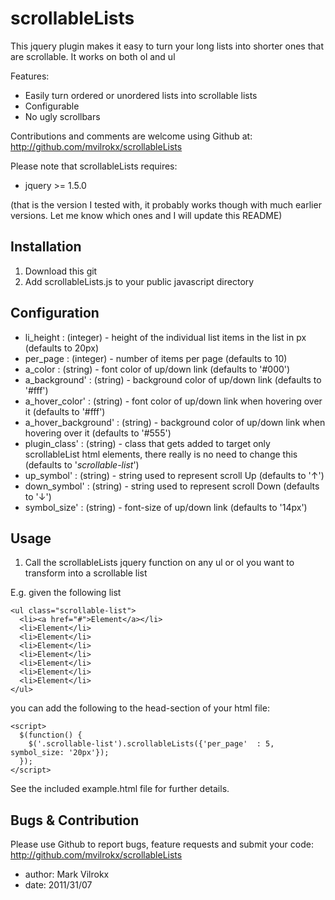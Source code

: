 # scrollableLists

This jquery plugin makes it easy to turn your long lists into shorter ones that are scrollable.  It works on both ol and ul

Features:

- Easily turn ordered or unordered lists into scrollable lists
- Configurable
- No ugly scrollbars

Contributions and comments are welcome using Github at:
http://github.com/mvilrokx/scrollableLists

Please note that scrollableLists requires:

- jquery >= 1.5.0

(that is the version I tested with, it probably works though with much earlier versions.  Let me know which ones and I will update this README)

## Installation

1. Download this git
2. Add scrollableLists.js to your public javascript directory

## Configuration

- li_height             : (integer) - height of the individual list items in the list in px (defaults to 20px)
- per_page              : (integer) - number of items per page (defaults to 10)
- a_color               : (string) - font color of up/down link (defaults to '#000')
- a_background'         : (string) - background color of up/down link (defaults to '#fff')
- a_hover_color'        : (string) - font color of up/down link when hovering over it (defaults to '#fff')
- a_hover_background'   : (string) - background color of up/down link when hovering over it (defaults to '#555')
- plugin_class'         : (string) - class that gets added to target only scrollableList html elements, there really is no need to change this (defaults to '_scrollable-list_')
- up_symbol'            : (string) - string used to represent scroll Up (defaults to '&uarr;')
- down_symbol'          : (string) - string used to represent scroll Down (defaults to '&darr;')
- symbol_size'          : (string) - font-size of up/down link (defaults to '14px')

## Usage

1. Call the scrollableLists jquery function on any ul or ol you want to transform into a scrollable list

E.g. given the following list

    <ul class="scrollable-list">
      <li><a href="#">Element</a></li>
      <li>Element</li>
      <li>Element</li>
      <li>Element</li>
      <li>Element</li>
      <li>Element</li>
      <li>Element</li>
      <li>Element</li>
    </ul>

you can add the following to the head-section of your html file:

    <script>
      $(function() {
        $('.scrollable-list').scrollableLists({'per_page'  : 5, symbol_size: '20px'});
      });
    </script>

See the included example.html file for further details.

## Bugs & Contribution

Please use Github to report bugs, feature requests and submit your code:
http://github.com/mvilrokx/scrollableLists

- author: Mark Vilrokx
- date: 2011/31/07

